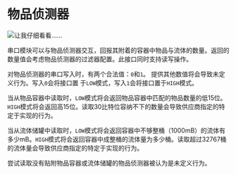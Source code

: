 # 物品侦测器
![让我仔细看看……](block:create:content_observer)

串口模块可以与物品侦测器交互，回报其附着的容器中物品与流体的数量。返回的数量值会考虑物品侦测器的过滤器配置。此接口同时支持读写操作。

对物品侦测器的串口写入时，有两个合法值：`0`和`1`。 提供其他数值将会导致未定义行为。写入`0`会将接口置 于`LOW`模式，写入`1`会将接口置于`HIGH`模式。

当从物品容器中读取时，`LOW`模式将会返回物品容器中匹配的物品数量的低15位。`HIGH`模式将会返回高15位。读取30比特位容纳不下的数量会导致供应商指定的特定于实现的行为。

当从流体储罐中读取时，`LOW`模式将会返回容器中不够整桶（1000mB）的流体有多少mB。`HIGH`模式将会返回容器中成整桶的流体量为多少桶。读取超过32767桶的流体量会导致供应商指定的特定于实现的行为。

尝试读取没有贴附物品容器或流体储罐的物品侦测器被认为是未定义行为。
